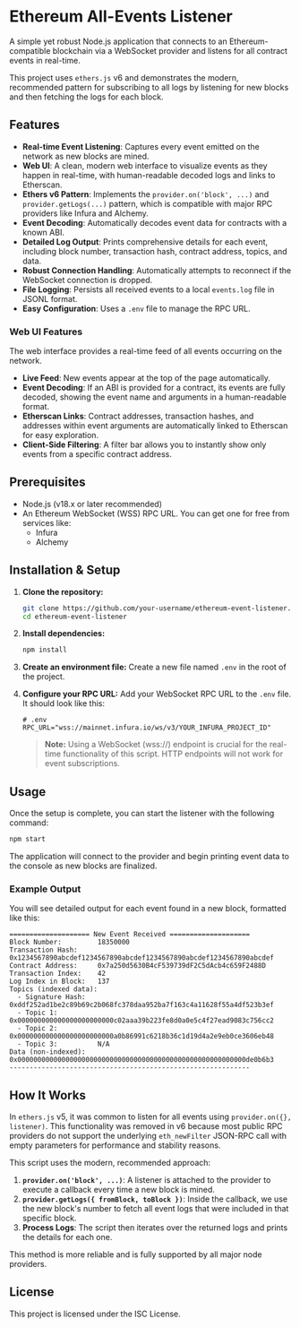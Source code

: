 # Ethereum All-Events Listener

A simple yet robust Node.js application that connects to an Ethereum-compatible blockchain via a WebSocket provider and listens for all contract events in real-time.

This project uses `ethers.js` v6 and demonstrates the modern, recommended pattern for subscribing to all logs by listening for new blocks and then fetching the logs for each block.

## Features

-   **Real-time Event Listening**: Captures every event emitted on the network as new blocks are mined.
-   **Web UI**: A clean, modern web interface to visualize events as they happen in real-time, with human-readable decoded logs and links to Etherscan.
-   **Ethers v6 Pattern**: Implements the `provider.on('block', ...)` and `provider.getLogs(...)` pattern, which is compatible with major RPC providers like Infura and Alchemy.
-   **Event Decoding**: Automatically decodes event data for contracts with a known ABI.
-   **Detailed Log Output**: Prints comprehensive details for each event, including block number, transaction hash, contract address, topics, and data.
-   **Robust Connection Handling**: Automatically attempts to reconnect if the WebSocket connection is dropped.
-   **File Logging**: Persists all received events to a local `events.log` file in JSONL format.
-   **Easy Configuration**: Uses a `.env` file to manage the RPC URL.

### Web UI Features

The web interface provides a real-time feed of all events occurring on the network.

-   **Live Feed**: New events appear at the top of the page automatically.
-   **Event Decoding**: If an ABI is provided for a contract, its events are fully decoded, showing the event name and arguments in a human-readable format.
-   **Etherscan Links**: Contract addresses, transaction hashes, and addresses within event arguments are automatically linked to Etherscan for easy exploration.
-   **Client-Side Filtering**: A filter bar allows you to instantly show only events from a specific contract address.


## Prerequisites

-   Node.js (v18.x or later recommended)
-   An Ethereum WebSocket (WSS) RPC URL. You can get one for free from services like:
    -   Infura
    -   Alchemy

## Installation & Setup

1.  **Clone the repository:**
    ```bash
    git clone https://github.com/your-username/ethereum-event-listener.git
    cd ethereum-event-listener
    ```

2.  **Install dependencies:**
    ```bash
    npm install
    ```

3.  **Create an environment file:**
    Create a new file named `.env` in the root of the project.

4.  **Configure your RPC URL:**
    Add your WebSocket RPC URL to the `.env` file. It should look like this:

    ```env
    # .env
    RPC_URL="wss://mainnet.infura.io/ws/v3/YOUR_INFURA_PROJECT_ID"
    ```
    > **Note:** Using a WebSocket (wss://) endpoint is crucial for the real-time functionality of this script. HTTP endpoints will not work for event subscriptions.

## Usage

Once the setup is complete, you can start the listener with the following command:

```bash
npm start
```

The application will connect to the provider and begin printing event data to the console as new blocks are finalized.

### Example Output

You will see detailed output for each event found in a new block, formatted like this:

```
==================== New Event Received ====================
Block Number:         18350000
Transaction Hash:     0x1234567890abcdef1234567890abcdef1234567890abcdef1234567890abcdef
Contract Address:     0x7a250d5630B4cF539739dF2C5dAcb4c659F2488D
Transaction Index:    42
Log Index in Block:   137
Topics (indexed data):
  - Signature Hash:   0xddf252ad1be2c89b69c2b068fc378daa952ba7f163c4a11628f55a4df523b3ef
  - Topic 1:          0x000000000000000000000000c02aaa39b223fe8d0a0e5c4f27ead9083c756cc2
  - Topic 2:          0x000000000000000000000000a0b86991c6218b36c1d19d4a2e9eb0ce3606eb48
  - Topic 3:          N/A
Data (non-indexed):   0x000000000000000000000000000000000000000000000000000000000de0b6b3
------------------------------------------------------------
```

## How It Works

In `ethers.js` v5, it was common to listen for all events using `provider.on({}, listener)`. This functionality was removed in v6 because most public RPC providers do not support the underlying `eth_newFilter` JSON-RPC call with empty parameters for performance and stability reasons.

This script uses the modern, recommended approach:
1.  **`provider.on('block', ...)`**: A listener is attached to the provider to execute a callback every time a new block is mined.
2.  **`provider.getLogs({ fromBlock, toBlock })`**: Inside the callback, we use the new block's number to fetch all event logs that were included in that specific block.
3.  **Process Logs**: The script then iterates over the returned logs and prints the details for each one.

This method is more reliable and is fully supported by all major node providers.

## License

This project is licensed under the ISC License.